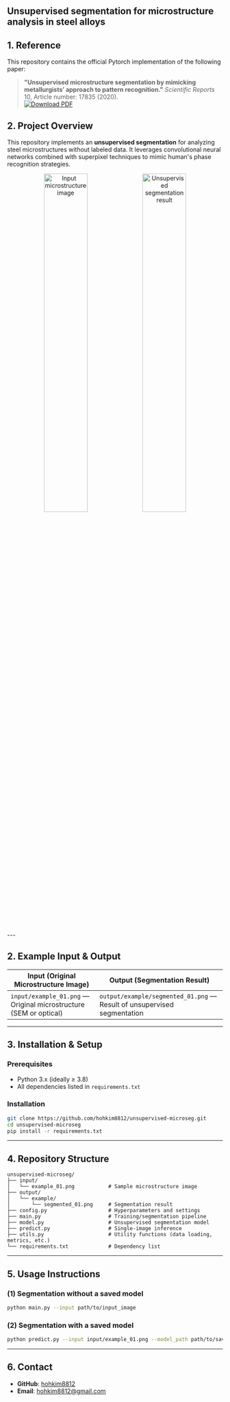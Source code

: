 
**Unsupervised segmentation for microstructure analysis in steel alloys**
---
## 1. Reference

This repository contains the official Pytorch implementation of the following paper:

> **"Unsupervised microstructure segmentation by mimicking metallurgists’ approach to pattern recognition."** *Scientific Reports* 10, Article number: 17835 (2020).  
> [![Download PDF](https://img.shields.io/badge/PDF-Download-green?logo=adobeacrobatreader)](https://www.nature.com/articles/s41598-020-74935-8.pdf)

## 2. Project Overview

This repository implements an **unsupervised segmentation** for analyzing steel microstructures without labeled data. It leverages convolutional neural networks combined with superpixel techniques to mimic human's phase recognition strategies.

<p align="center">
  <img src="input/example_01.png" width="45%" alt="Input microstructure image">
  <img src="output/example/segmented_01.png" width="45%" alt="Unsupervised segmentation result">
</p>
---

## 2. Example Input & Output

| Input (Original Microstructure Image) | Output (Segmentation Result) |
|--------------------------------------|-------------------------------|
| `input/example_01.png` — Original microstructure (SEM or optical) | `output/example/segmented_01.png` — Result of unsupervised segmentation |

---

## 3. Installation & Setup

### Prerequisites
- Python 3.x (ideally ≥ 3.8)
- All dependencies listed in `requirements.txt`

### Installation
```bash
git clone https://github.com/hohkim8812/unsupervised-microseg.git
cd unsupervised-microseg
pip install -r requirements.txt
```

---

## 4. Repository Structure

```
unsupervised-microseg/
├── input/
│   └── example_01.png           # Sample microstructure image
├── output/
│   └── example/
│       └── segmented_01.png     # Segmentation result
├── config.py                    # Hyperparameters and settings
├── main.py                      # Training/segmentation pipeline
├── model.py                     # Unsupervised segmentation model
├── predict.py                   # Single-image inference
├── utils.py                     # Utility functions (data loading, metrics, etc.)
└── requirements.txt             # Dependency list
```

---

## 5. Usage Instructions

### (1) Segmentation without a saved model
```bash
python main.py --input path/to/input_image
```

### (2) Segmentation with a saved model
```bash
python predict.py --input input/example_01.png --model_path path/to/saved_model.pth
```

---

## 6. Contact

- **GitHub**: [hohkim8812](https://github.com/hohkim8812)
- **Email**: hohkim8812@gmail.com 
